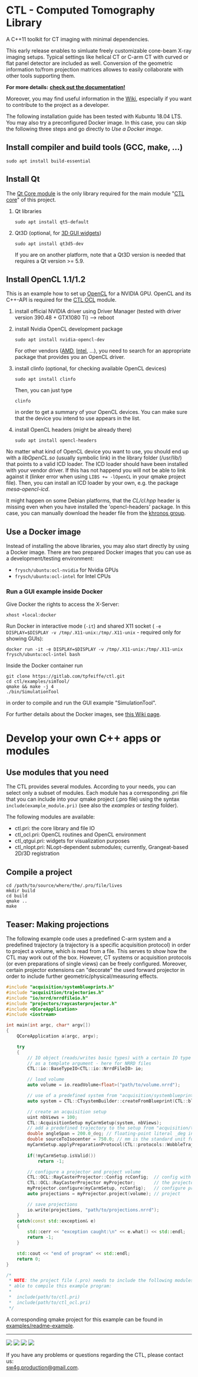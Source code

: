 CTL - Computed Tomography Library
=================================

A C++11 toolkit for CT imaging with minimal dependencies.

This early release enables to simluate freely customizable cone-beam X-ray
imaging setups.
Typical settings like helical CT or C-arm CT with curved or flat panel
detector are included as well. Conversion of the geometric information to/from
projection matrices allowes to easily collaborate with other tools supporting 
them.

**For more details:**
[**check out the documentation!**](https://www.forschungscampus-stimulate.de/ctl/)

Moreover, you may find useful information in the
[Wiki](https://gitlab.com/tpfeiffe/ctl/wikis/home),
especially if you want to contribute to the project as a developer.

The following installation guide has been tested with Kubuntu 18.04 LTS.  
You may also try a preconfigured Docker image. In this case, you can skip the 
following three steps and go directly to *Use a Docker image*.

Install compiler and build tools (GCC, make, ...)
---------------------------------------------------

```console
sudo apt install build-essential
```

Install Qt
----------

The [Qt Core module](https://doc.qt.io/qt-5/qtcore-index.html) is the only
library required for the main module
"[CTL core](https://gitlab.com/tpfeiffe/ctl/blob/master/modules/ctl.pri)" of this
project.

1. Qt libraries

    ```console
    sudo apt install qt5-default
    ```
    
2. Qt3D (optional, for
[3D GUI widgets](https://gitlab.com/tpfeiffe/ctl/blob/master/modules/submodules/gui_widgets_3d.pri))
    
    ```console
    sudo apt install qt3d5-dev
    ```
    If you are on another platform, note that a Qt3D version is needed that 
    requires a Qt version >= 5.9.

Install OpenCL 1.1/1.2
----------------------

This is an example how to set up
[OpenCL](https://github.khronos.org/OpenCL-CLHPP/) for a NVIDIA GPU. OpenCL and
its C++-API is required for the
[CTL OCL](https://gitlab.com/tpfeiffe/ctl/blob/master/modules/ctl_ocl.pri)
module.

1. install official NVIDIA driver using Driver Manager
(tested with driver version 390.48 + GTX1080 Ti) --> reboot

2. install Nvidia OpenCL development package

    ```console
    sudo apt install nvidia-opencl-dev
    ```
    For other vendors
    ([AMD](https://linuxconfig.org/install-opencl-for-the-amdgpu-open-source-drivers-on-debian-and-ubuntu),
    [Intel](https://software.intel.com/en-us/intel-opencl/download),
    ...),  you need to search for an appropriate
    package that provides you an OpenCL driver.
    
3. install clinfo (optional, for checking available OpenCL devices)

    ```console
    sudo apt install clinfo
    ```
    Then, you can just type
    ```console
    clinfo
    ```
    in order to get a summary of your OpenCL devices.
    You can make sure that the device you intend to use appears in the list.

4. install OpenCL headers (might be already there)

    ```console
    sudo apt install opencl-headers
    ```

No matter what kind of OpenCL device you want to use, you should end up with a 
*libOpenCL.so* (usually symbolic link) in the library folder
(/usr/lib/) that points to a valid ICD loader. The ICD loader should have been
installed with your vendor driver. If this has not happend you will not be able
to link against it (linker error when using `LIBS += -lOpenCL` in your qmake
project file). Then, you can install an ICD loader by your own, e.g. the package
*mesa-opencl-icd*.

It might happen on some Debian platforms, that the *CL/cl.hpp* header is missing
even when you have installed the 'opencl-headers' package. In this case, you can
manually download the header file from the
[khronos group](https://www.khronos.org/registry/OpenCL/api/2.1/cl.hpp).

Use a Docker image
------------------

Instead of installing the above libraries, you may also start directly by using
a Docker image.
There are two prepared Docker images that you can use as a development/testing
environment:
 * `frysch/ubuntu:ocl-nvidia` for Nvidia GPUs
 * `frysch/ubuntu:ocl-intel` for Intel CPUs

### Run a GUI example inside Docker
Give Docker the rights to access the X-Server:
```console
xhost +local:docker
```
Run Docker in interactive mode (`-it`) and shared X11 socket (
`-e DISPLAY=$DISPLAY -v /tmp/.X11-unix:/tmp/.X11-unix` - required only for 
showing GUIs):
```console
docker run -it -e DISPLAY=$DISPLAY -v /tmp/.X11-unix:/tmp/.X11-unix frysch/ubuntu:ocl-intel bash
```
Inside the Docker container run
```console
git clone https://gitlab.com/tpfeiffe/ctl.git
cd ctl/examples/simTool/
qmake && make -j 4
./bin/SimulationTool
```
in order to compile and run the GUI example "SimulationTool".


For further details about the Docker images, see
[this Wiki page](https://gitlab.com/tpfeiffe/ctl/wikis/Docker-Images).


Develop your own C++ apps or modules
====================================

Use modules that you need
-------------------------

The CTL provides several modules. According to your needs, you can select only a
subset of modules. Each module has a corresponding .pri file that you can
include into your qmake project (.pro file) using the syntax
`include(example_module.pri)` (see also the *examples* or *testing* folder).

The following modules are available:
 * ctl.pri: the core library and file IO
 * ctl_ocl.pri: OpenCL routines and OpenCL environment
 * ctl_qtgui.pri: widgets for visualization purposes
 * ctl_nlopt.pri: NLopt-dependent submodules; currently, Grangeat-based 2D/3D registration


Compile a project
-----------------

```console
cd /path/to/source/where/the/.pro/file/lives
mkdir build
cd build
qmake ..
make
```

Teaser: Making projections
--------------------------

The following example code uses a predefined C-arm system and a predefined
trajectory (a trajectory is a specific acquisition protocol) in order to
project a volume, which is read from a file. This serves to show how the CTL
may work out of the box. However, CT systems or acquisition protocols (or even
preparations of single views) can be freely configured. Moreover, certain
projector extensions can "decorate" the used forward projector in order to
include further geometric/physical/measuring effects.

```cpp
#include "acquisition/systemblueprints.h"
#include "acquisition/trajectories.h"
#include "io/nrrd/nrrdfileio.h"
#include "projectors/raycasterprojector.h"
#include <QCoreApplication>
#include <iostream>

int main(int argc, char* argv[])
{
    QCoreApplication a(argc, argv);

    try
    {
        // IO object (reads/writes basic types) with a certain IO type
        // as a template argument - here for NRRD files
        CTL::io::BaseTypeIO<CTL::io::NrrdFileIO> io;

        // load volume
        auto volume = io.readVolume<float>("path/to/volume.nrrd");

        // use of a predefined system from "acquisition/systemblueprints.h"
        auto system = CTL::CTsystemBuilder::createFromBlueprint(CTL::blueprints::GenericCarmCT());

        // create an acquisition setup
        uint nbViews = 100;
        CTL::AcquisitionSetup myCarmSetup(system, nbViews);
        // add a predefined trajectory to the setup from "acquisition/trajectories.h"
        double angleSpan = 200.0_deg; // floating-point literal _deg in "mat/mat.h" converts to rad
        double sourceToIsocenter = 750.0; // mm is the standard unit for length dimensions
        myCarmSetup.applyPreparationProtocol(CTL::protocols::WobbleTrajectory(angleSpan,
                                                                              sourceToIsocenter));
        if(!myCarmSetup.isValid())
            return -1;

        // configure a projector and project volume
        CTL::OCL::RayCasterProjector::Config rcConfig;  // config with standard settings
        CTL::OCL::RayCasterProjector myProjector;       // the projector
        myProjector.configure(myCarmSetup, rcConfig);   // configure projector
        auto projections = myProjector.project(volume); // project

        // save projections
        io.write(projections, "path/to/projections.nrrd");
    }
    catch(const std::exception& e)
    {
        std::cerr << "exception caught:\n" << e.what() << std::endl;
        return -1;
    }

    std::cout << "end of program" << std::endl;
    return 0;
}

/*
 * NOTE: the project file (.pro) needs to include the following modules to be
 * able to compile this example program:
 *
 *  include(path/to/ctl.pri)
 *  include(path/to/ctl_ocl.pri)
 */
 ```
 A corresponding qmake project for this example can be found in
 [examples/readme-example](https://gitlab.com/tpfeiffe/ctl/tree/master/examples/readme-example).

--------------

![](https://tokei.rs/b1/GitLab/tpfeiffe/ctl?category=code)
![](https://tokei.rs/b1/GitLab/tpfeiffe/ctl?category=comments)
![](https://tokei.rs/b1/GitLab/tpfeiffe/ctl?category=blanks)
![](https://tokei.rs/b1/GitLab/tpfeiffe/ctl?category=files)

If you have any problems or questions regarding the CTL, please contact us:  
<sw4g.production@gmail.com>.
